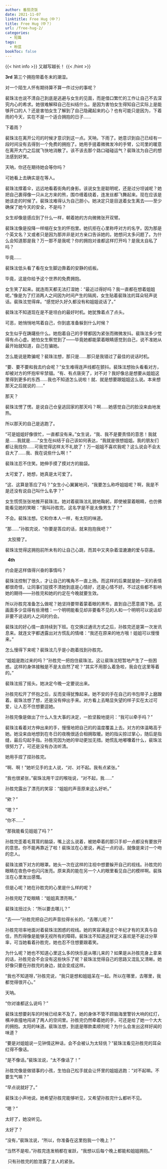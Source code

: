 ```yaml
---
author: 番茄烫饭
date: 2021-11-07
linktitle: Free Hug（中？）
title: Free Hug（中？）
url: /free-hug-2/
categories:
  - 短篇
tags:
  - 粉蓝
bookToc: false
---
```


{{< hint info >}}
又越写越长！
{{< /hint >}}

<!--more-->

**3rd**
第三个拥抱带着冬末的潮湿。
 


对一个陌生人怀有期待算不算一件过分的事呢？

裴珠泫也说不清自己到底是逃避与女生的见面，而是借口繁忙的工作让自己不去深究内心的希求。她很难解释自己在纠结什么。是因为害怕女生得知自己实际上是能够开口的人？还是害怕女生了解到了自己隐藏起来的心？也有可能只是因为，下着雨的今天，实在不是一个适合拥抱的日子……

下着雨？

裴珠泫在离开公司的时候才意识到这一点。天呐，下雨了。她意识到自己已经有一段时间没有去得到一个免费的拥抱了。她用手搓着微微发冷的手臂，公司里的暖意在离开大门之后就飞快地消散了。该不该去那个路口碰碰运气？裴珠泫为自己的想法感到好笑。

天呐，你还在期待她会等你吗？

可她看上去确实是在等人。

裴珠泫撑着伞，远远地看着街角的身影。该说女生是聪明呢，还是过分坦诚呢？她把自己裹得像一只从北方来的熊，围巾缠着绕着，连发丝都飞舞起来。现在应该是她该走的时候了。裴珠泫难得认为自己胆小。她决定只是目送着女生离去——至少确保了她今天的安全，不是吗？

女生却像是感应到了什么一样，朝着她的方向微微张开双臂。
 


裴珠泫像是投降一样缩在女生的怀抱里。她抗拒在心里称呼对方的名字。因为那是个英文名？又或者只是因为那并非是对方亲口告诉她的。她想问太多问题了。为什么会知道那是我？万一那不是我呢？你的拥抱对谁都这样打开吗？是我太自私了吗？

毕竟……

裴珠泫低头看了看在女生脚边靠着的安静的纸板。

毕竟，这是你给予这个世界的免费拥抱。

女生笑了起来。就连雨天都无法打湿她：“最近过得好吗？我一直都在想着姐姐呢。”像是为了打消两人之间因为时间产生的隔阂，女生贴着裴珠泫的耳朵轻声说话。裴珠泫觉得痒。“感觉好久好久都没有和姐姐说话了。”

裴珠泫不知道现在是不是坦白的最好时机。她犹豫着点了点头。

可恶，她悄悄地骂着自己，你到底准备躲到什么时候？

女生似乎在踌躇些什么。她抱着自己的手臂都因为紧张而微微发抖。裴珠泫多少觉得有点心虚。她怕女生察觉到了——毕竟她都能蒙着眼睛感觉到自己，说不准她从最开始就知道，自己在骗她。

怎么能说是欺骗呢？裴珠泫想，那只是……那只是我错过了最佳的说话时机。

“要、要不要和我去约会呢？”女生难得连声线都在颤抖。裴珠泫想抬头看看对方，却被对方的怀抱牢牢禁锢。“有、有点唐突了，对不对？我好像总是想要从姐姐这里得到更多的东西……我也不知道怎么说啦！就、就是想要跟姐姐这么说。本来想那天之后就说的……”

那天？

裴珠泫愣了愣。是说自己仓皇逃回家的那天吗？啊……她感觉自己的脸没来由地发热。

所以那天的自己是逃跑了。

“可是姐姐好像很忙，一直都没有来。”女生说，“我、我不是要责怪的意思！我就是……我就是……”女生在纠结于自己该如何表达，“我就是很想姐姐。我的朋友们都让我找你……可我觉得这样太不礼貌了！万一姐姐不喜欢我呢？这么说会不会太自大了……我、我在说些什么啊！”

裴珠泫忍不住笑。她伸手摸了摸对方的脑袋。

太可爱了，她想，她真是太可爱了。

“这、这算是答应了吗？”女生小心翼翼地问，“我要怎么称呼姐姐呢？啊，我是不是还没有说自己叫什么名字？”

女生慌慌张张地推开裴珠泫。她对着裴珠泫礼貌地鞠躬，即使被蒙着眼睛，也仿佛能看见她的笑眼：“我叫孙胜完。这名字是不是太像男生了？”

不会。裴珠泫想。它和你本人一样，有太阳的味道。

“那……”孙胜完说，“你要是答应的话，就来抱抱我吧？”


 
太狡猾了。

裴珠泫觉得这拥抱前所未有的让自己心跳，而其中又夹杂着湿漉漉的爱与窃喜。


 
**4th**

约会是这样值得兴奋的事情吗？
 


裴珠泫控制了很久，才让自己的嘴角不一直上扬。而这样的后果就是她一天的表情都很奇怪，让同事们捉摸不清她到底是心情好，还是心情不好。不过这些都不影响她的期待——孙胜完和她的约定在今晚就要生效。

所以孙胜完准备怎么做呢？她坚持要带着蒙着眼的黑布，直到自己愿意摘下她。这画面多少显得有些滑稽：一个明明能看见却非要看不见的人和一个明明可以说话却非要不说话的人之间的约会。

裴珠泫的好心情一直持续到下班。在交换过通讯方式之后，孙胜完还是第一次发讯息来。就连文字都透露出对方慌乱的情绪：“我还在原来的地方哦！姐姐可以慢慢来。”

怎么慢得下来呢？裴珠泫几乎是小跑着找到孙胜完。

“姐姐是跑过来的吗？”孙胜完一把抱住裴珠泫。这让裴珠泫短暂地产生了一些困惑。这样的身体接触是不是太自然了呢？“其实不用那么着急啦，我会在这里等着的。”

裴珠泫摇了摇头。她决定今晚一定要说出来。

孙胜完松开了怀抱之后，反而变得犹豫起来。她不安的手在自己的书包带子上磨蹭着。裴珠泫想了想，还是没有伸出手来。对方看上去略显失望的样子实在太过可爱，让人忍不住想要逗她。

孙胜完像是做出了什么人生大事的决定，一脸坚毅地提问：“我可以牵手吗？”

裴珠泫看着对方伸出来的手，慢慢地把自己的的温度覆盖上去。对方的体温略高于她。她没来由地想到在冬日的夜晚很适合相拥取暖。她的指尖掠过掌心，随后是指缝，最后勾起手指。孙胜完因为她的举动更加无措。她慌乱地嘟囔着什么，裴珠泫很努力了，可还是没有办法听清。

她用手捏了捏孙胜完。

“啊、啊！”她听见手的主人说，“对、对不起。我有点紧张。”
 


“我也很紧张，”裴珠泫用干涩的喉咙说，“对不起，我……”

孙胜完露出了漂亮的笑容：“姐姐的声音原来这么好听。”

“欸？”

“嗯？”

“你不……”

“那我能看见姐姐了吗？”

孙胜完歪着毛茸茸的脑袋，嘴上这么说着，被她牵着的那只手却一点都没有要放开的意思。你不能再靠近了啦！裴珠泫在心里说，再近一点的话，就像是来讨一个吻的恋人。

裴珠泫摘下对方的眼罩。她头一次在这样的注视中想要躲开自己的视线。孙胜完的眼睛在夜色中也闪闪发亮。原来真的能在另一个人的眼里看见自己的模样啊。裴珠泫在心里发出感慨。

但是心呢？她在孙胜完的心里是什么样的呢？

孙胜完眨了眨眼睛：“姐姐真漂亮啊。”

裴珠泫扭过头：“所以要去哪儿？”

“去——”孙胜完把自己的声音拉得长长的，“去哪儿呢？”

孙胜完坦率地面对着裴珠泫困惑的视线。她的笑容满是这个年纪才有的天真与自信，热烈得像是能够无视所有的障碍。裴珠泫不知道这样定义喜欢是不是过分草率，可当她看着孙胜完，她也忍不住想要跟着笑。

为什么呢？她也不知道心里这么多的快乐是从哪儿来的？如果是从孙胜完身上拿来的话，孙胜完会不会没有这些快乐了呢？裴珠泫觉得自己的思路又混乱又清晰。她好像只要在孙胜完的身边，就会变成这样。

“我也不知道呀，”孙胜完说，“我只是想和姐姐呆在一起。所以在哪里，去哪里，我都觉得很开心。”

天呐。

“你对谁都这么说吗？”

裴珠泫想要刹车的时候已经来不及了。她的身体不管不顾脑海里警铃大响的红灯，横冲直撞地闯进了两人的空间里。孙胜完仍然牵着她的手，可还是给了她一个大大的拥抱。太阳的味道。裴珠泫想，到底是哪款柔顺剂呢？为什么会发出这样好闻的味道？

“要是对姐姐说一见钟情这种话，会不会被认为太轻佻？”裴珠泫看见孙胜完的耳朵红得不像话。

“是不像话。”裴珠泫说，“太不像话了！”

孙胜完像是做错事的小孩，生怕自己松手就会让怀里的姐姐逃跑：“对不起嘛。不要生气嘛？”

“早点说就好了。”

裴珠泫小声地说。她希望孙胜完能够听见，又希望孙胜完什么都听不见。

“嗯？”

太好了，她没听见。

太好了？

“没有，”裴珠泫说，“所以，你准备在这里抱我一个晚上？”

“当然不是啦，”孙胜完连发梢都在雀跃，“我想以后每个晚上都能和姐姐拥抱。”


 
只有孙胜完的脸泄露了主人的紧张。
